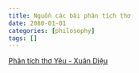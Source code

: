 ```yaml
---
title: Nguồn các bài phân tích thơ
date: 2080-01-01
categories: [philosophy]
tags: []
---
```


[Phân tích thơ Yêu - Xuân Diệu](https://fjc.tnus.edu.vn/nghien-cuu-trao-doi/chi-tiet/triet-ly-yeu-trong-tho-tinh-xuan-dieu)